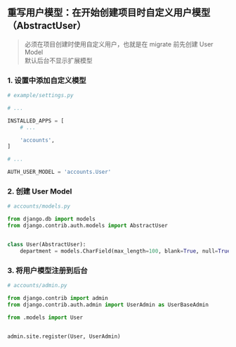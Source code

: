 ## 重写用户模型：在开始创建项目时自定义用户模型（AbstractUser）

> 必须在项目创建时使用自定义用户，也就是在 migrate 前先创建 User Model  
> 默认后台不显示扩展模型  


### 1. 设置中添加自定义模型

``` python
# example/settings.py

# ...

INSTALLED_APPS = [
    # ...

    'accounts',
]

# ...

AUTH_USER_MODEL = 'accounts.User'
```

### 2. 创建 User Model

``` python
# accounts/models.py

from django.db import models
from django.contrib.auth.models import AbstractUser


class User(AbstractUser):
    department = models.CharField(max_length=100, blank=True, null=True)
```

### 3. 将用户模型注册到后台

``` python
# accounts/admin.py

from django.contrib import admin
from django.contrib.auth.admin import UserAdmin as UserBaseAdmin

from .models import User


admin.site.register(User, UserAdmin)
```
